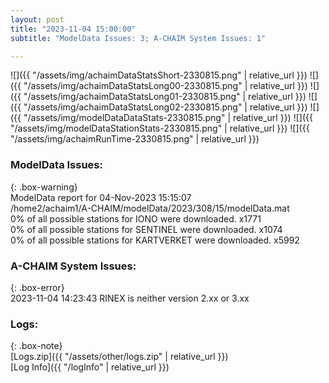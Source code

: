 ```yaml
---
layout: post
title: "2023-11-04 15:00:00"
subtitle: "ModelData Issues: 3; A-CHAIM System Issues: 1"

---
```


![]({{ "/assets/img/achaimDataStatsShort-2330815.png" | relative_url }})
![]({{ "/assets/img/achaimDataStatsLong00-2330815.png" | relative_url }})
![]({{ "/assets/img/achaimDataStatsLong01-2330815.png" | relative_url }})
![]({{ "/assets/img/achaimDataStatsLong02-2330815.png" | relative_url }})
![]({{ "/assets/img/modelDataDataStats-2330815.png" | relative_url }})
![]({{ "/assets/img/modelDataStationStats-2330815.png" | relative_url }})
![]({{ "/assets/img/achaimRunTime-2330815.png" | relative_url }})


### ModelData Issues:  
  
{: .box-warning}  
 ModelData report for 04-Nov-2023 15:15:07   
 /home2/achaim1/A-CHAIM/modelData/2023/308/15/modelData.mat   
 0% of all possible stations for IONO were downloaded. x1771   
 0% of all possible stations for SENTINEL were downloaded. x1074   
 0% of all possible stations for KARTVERKET were downloaded. x5992   
  
### A-CHAIM System Issues:  
  
{: .box-error}  
2023-11-04 14:23:43 RINEX is neither version 2.xx or 3.xx  

### Logs:  
  
{: .box-note}  
[Logs.zip]({{ "/assets/other/logs.zip" | relative_url }})  
[Log Info]({{ "/logInfo" | relative_url }})  

